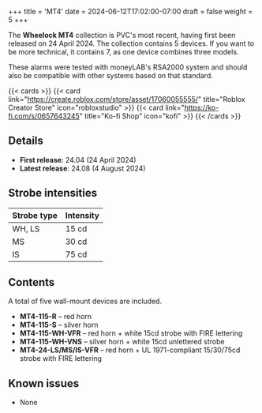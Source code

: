 +++
title = 'MT4'
date = 2024-06-12T17:02:00-07:00
draft = false
weight = 5
+++

The **Wheelock MT4** collection is PVC's most recent, having first been released on 24 April 2024. The collection contains 5 devices. If you want to be more technical, it contains 7, as one device combines three models. 

These alarms were tested with moneyLAB's RSA2000 system and should also be compatible with other systems based on that standard.

{{< cards >}}
    {{< card link="https://create.roblox.com/store/asset/17060055555/" title="Roblox Creator Store" icon="robloxstudio" >}}
    {{< card link="https://ko-fi.com/s/0657643245" title="Ko-fi Shop" icon="kofi" >}}
{{< /cards >}}

## Details
* **First release**: 24.04 (24 April 2024)
* **Latest release**: 24.08 (4 August 2024)

## Strobe intensities
| Strobe type       | Intensity       |
| --------          | -------         |
| WH, LS | 15 cd |
| MS     | 30 cd |
| IS     | 75 cd |

## Contents
A total of five wall-mount devices are included.
* **MT4-115-R** – red horn
* **MT4-115-S** – silver horn
* **MT4-115-WH-VFR** – red horn + white 15cd strobe with FIRE lettering
* **MT4-115-WH-VNS** – silver horn + white 15cd unlettered strobe
* **MT4-24-LS/MS/IS-VFR** – red horn + UL 1971-compliant 15/30/75cd strobe with FIRE lettering

## Known issues
* None